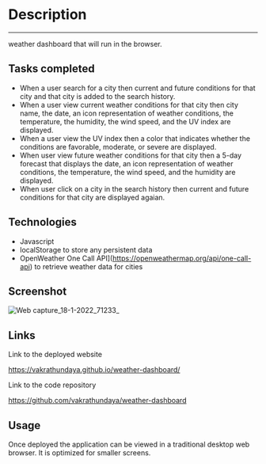 # Description
-----------
weather dashboard that will run in the browser.

Tasks completed
---------------

* When a user search for a city then current and future conditions for that city and that city is added to the search history.
* When a user view current weather conditions for that city then city name, the date, an icon representation of weather conditions, the temperature, the humidity, the wind speed, and the UV index are displayed.
* When a user view the UV index then a color that indicates whether the conditions are favorable, moderate, or severe are displayed.
* When user view future weather conditions for that city then a 5-day forecast that displays the date, an icon representation of weather      conditions, the temperature, the wind speed, and the humidity are displayed.
* When user click on a city in the search history then current and future conditions for that city are displayed agaian.

Technologies
------------
* Javascript
* localStorage to store any persistent data
* OpenWeather One Call API](https://openweathermap.org/api/one-call-api) to retrieve weather data for cities

Screenshot
----------
![Web capture_18-1-2022_71233_](https://user-images.githubusercontent.com/94205464/149935451-b1bce672-db97-4e56-870d-b9147c11c6e3.jpeg)

Links
------
Link to the deployed website

https://vakrathundaya.github.io/weather-dashboard/

Link to the code repository

https://github.com/vakrathundaya/weather-dashboard


Usage
-----
Once deployed the application can be viewed in a traditional desktop web browser. It is optimized for smaller screens.